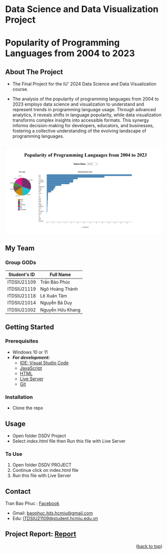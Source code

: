 <a name="readme-top"></a>
# Data Science and Data Visualization Project

# Popularity of Programming Languages from 2004 to 2023

## About The Project
- The Final Project for the IU' 2024 Data Science and Data Visualization course.

- The analysis of the popularity of programming languages from 2004 to 2023 employs data science and visualization to understand and represent trends in programming language usage. Through advanced analytics, it reveals shifts in language popularity, while data visualization transforms complex insights into accessible formats. This synergy informs decision-making for developers, educators, and businesses, fostering a collective understanding of the evolving landscape of programming languages.

## 
![Background](imgs/bg_img.png)


## My Team
### Group GODs
| Student's ID |        Full Name       |
|--------------|------------------------|
| ITDSIU21109  |      Trần Bảo Phúc     |
| ITDSIU21119  |      Ngô Hoàng Thành   |
| ITDSIU21118  |      Lê Xuân Tâm       |
| ITDSIU21014  |      Nguyễn Bá Duy     |
| ITDSIU21002  |      Nguyễn Hữu Khang  |

## Getting Started

### Prerequisites

* Windows 10 or 11
* ***For development:***
    * [IDE: Visual Studio Code](https://code.visualstudio.com/download)
    * [JavaScript](https://download.com.vn/javascript)
    * [HTML](https://download.com.vn/s/html)
    * [Live Server](https://chrome.google.com/webstore/detail/live-server-web-extension/fiegdmejfepffgpnejdinekhfieaogmj?hl=vi)
    * [Git](https://git-scm.com/downloads)
  
### Installation
* Clone the repo

## Usage
* Open folder DSDV Project
* Select *index.html* file then Run this file with Live Server

### To Use

1. Open folder DSDV PROJECT
2. Continue click on index.html file
3. Run this file with Live Server

## Contact

Tran Bao Phuc : [Facebook](https://www.facebook.com/baophuclyk18.cla/) 
- Gmail: baophuc.itds.hcmiu@gmail.com
- Edu: ITDSIU21109@student.hcmiu.edu.vn 

## Project Report: [Report](https://docs.google.com/document/d/1dApGSHpfpSaWh7FcWbHLxrag7qXdoh57D3DkF-eJD9Q/edit?usp=sharing)

<p align="right">(<a href="#readme-top">back to top</a>)</p>

